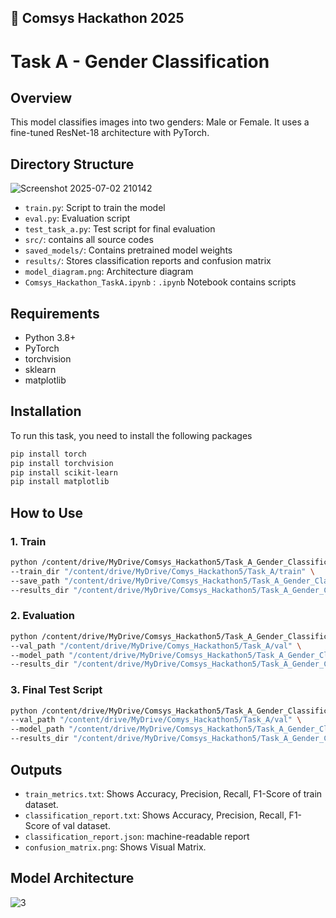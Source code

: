 🚀 Comsys Hackathon 2025
-------------------------

# Task A - Gender Classification 

## Overview
This model classifies images into two genders: Male or Female. It uses a fine-tuned ResNet-18 architecture with PyTorch.

## Directory Structure
![Screenshot 2025-07-02 210142](https://github.com/user-attachments/assets/37b00af5-4163-423b-b953-ad8cb04ac845)

- `train.py`: Script to train the model
- `eval.py`: Evaluation script
- `test_task_a.py`: Test script for final evaluation
- `src/`: contains all source codes 
- `saved_models/`: Contains pretrained model weights
- `results/`: Stores classification reports and confusion matrix
- `model_diagram.png`: Architecture diagram
- `Comsys_Hackathon_TaskA.ipynb` : `.ipynb` Notebook contains scripts

## Requirements
- Python 3.8+
- PyTorch
- torchvision
- sklearn
- matplotlib

## Installation 
To run this task, you need to install the following packages
```bash
pip install torch
pip install torchvision
pip install scikit-learn
pip install matplotlib
```

## How to Use

### 1. Train
```bash
python /content/drive/MyDrive/Comsys_Hackathon5/Task_A_Gender_Classification/src/train.py \
--train_dir "/content/drive/MyDrive/Comys_Hackathon5/Task_A/train" \
--save_path "/content/drive/MyDrive/Comsys_Hackathon5/Task_A_Gender_Classification/saved_models/gender_classifier_v1.pth" \
--results_dir "/content/drive/MyDrive/Comsys_Hackathon5/Task_A_Gender_Classification/results"
```
### 2. Evaluation
```bash
python /content/drive/MyDrive/Comsys_Hackathon5/Task_A_Gender_Classification/src/eval.py \
--val_path "/content/drive/MyDrive/Comys_Hackathon5/Task_A/val" \
--model_path "/content/drive/MyDrive/Comsys_Hackathon5/Task_A_Gender_Classification/saved_models/gender_classifier_v1.pth" \
--results_dir "/content/drive/MyDrive/Comsys_Hackathon5/Task_A_Gender_Classification/results"
```
### 3. Final Test Script
```bash
python /content/drive/MyDrive/Comsys_Hackathon5/Task_A_Gender_Classification/src/test_task_a.py \
--val_path "/content/drive/MyDrive/Comys_Hackathon5/Task_A/val" \
--model_path "/content/drive/MyDrive/Comsys_Hackathon5/Task_A_Gender_Classification/saved_models/gender_classifier_v1.pth" \
--results_dir "/content/drive/MyDrive/Comsys_Hackathon5/Task_A_Gender_Classification/results"
```

## Outputs
- `train_metrics.txt`:  Shows Accuracy, Precision, Recall, F1-Score of train dataset.
- `classification_report.txt`: Shows Accuracy, Precision, Recall, F1-Score of val dataset.
- `classification_report.json`: machine-readable report
- `confusion_matrix.png`: Shows Visual Matrix.

## Model Architecture
![3](https://github.com/user-attachments/assets/bb187654-3ab8-4e37-8c39-c362d11c9882)


